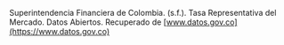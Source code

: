 Superintendencia Financiera de Colombia. (s.f.). Tasa Representativa del Mercado. Datos Abiertos. Recuperado de [www.datos.gov.co](https://www.datos.gov.co)
